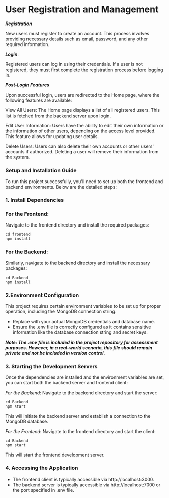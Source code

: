 # User Registration and Management


***Registration***

New users must register to create an account. This process involves providing necessary details such as email, password, and any other required information.

***Login***: 

Registered users can log in using their credentials. If a user is not registered, they must first complete the registration process before logging in.

***Post-Login Features***

Upon successful login, users are redirected to the Home page, where the following features are available:

View All Users: The Home page displays a list of all registered users. This list is fetched from the backend server upon login.

Edit User Information: Users have the ability to edit their own information or the information of other users, depending on the access level provided. This feature allows for updating user details.

Delete Users: Users can also delete their own accounts or other users' accounts if authorized. Deleting a user will remove their information from the system.



### Setup and Installation Guide
To run this project successfully, you'll need to set up both the frontend and backend environments. Below are the detailed steps:

### 1. Install Dependencies

### For the Frontend:
Navigate to the frontend directory and install the required packages:

```
cd frontend
npm install

```


### For the Backend:
Similarly, navigate to the backend directory and install the necessary packages:

```
cd Backend
npm install

```


### 2.Environment Configuration
This project requires certain environment variables to be set up for proper operation, including the MongoDB connection string.

- Replace  with your actual MongoDB credentials and database name.
- Ensure the .env file is correctly configured as it contains sensitive information like the database connection string and secret keys.


***Note: The .env file is included in the project repository for assessment purposes. However, in a real-world scenario, this file should remain private and not be included in version control.***

### 3. Starting the Development Servers
Once the dependencies are installed and the environment variables are set, you can start both the backend server and frontend client:

*For the Backend*:
Navigate to the backend directory and start the server:

``` 
cd Backend
npm start 
```

This will initiate the backend server and establish a connection to the MongoDB database.

*For the Frontend*:
Navigate to the frontend directory and start the client:

``` 
cd Backend
npm start 
```
This will start the frontend development server.


### 4. Accessing the Application
- The frontend client is typically accessible via http://localhost:3000.
- The backend server is typically accessible via http://localhost:7000 or the port specified in .env file.
